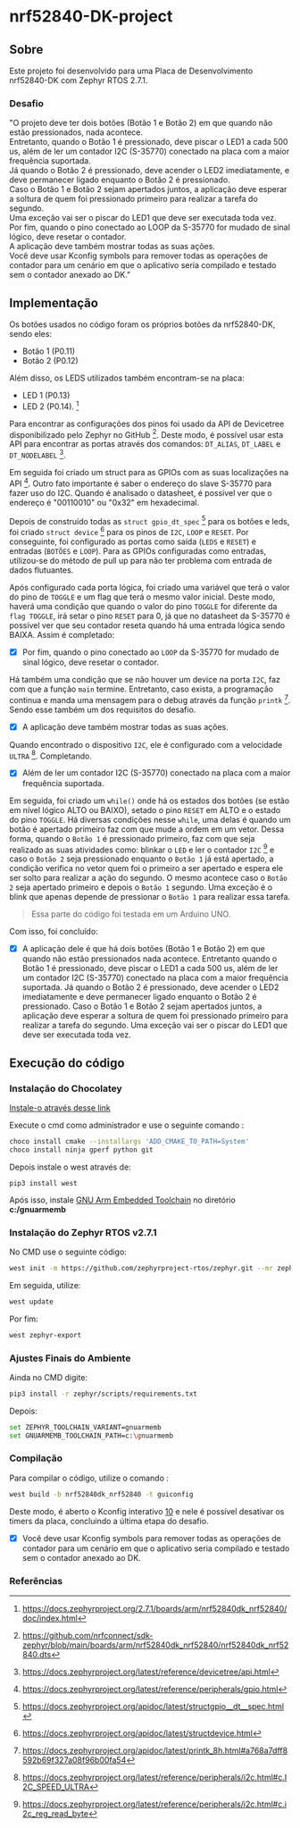 # nrf52840-DK-project

## Sobre

Este projeto foi desenvolvido para uma Placa de Desenvolvimento nrf52840-DK com Zephyr RTOS 2.7.1. 

### Desafio

"O projeto deve ter dois botões (Botão 1 e Botão 2) em que quando não estão pressionados, nada acontece.   
Entretanto, quando o Botão 1 é pressionado, deve piscar o LED1 a cada 500 us, além de ler um contador I2C (S-35770) conectado na placa com a maior frequência suportada.  
Já quando o Botão 2 é pressionado, deve acender o LED2 imediatamente, e deve permanecer ligado enquanto o Botão 2 é pressionado.  
Caso o Botão 1 e Botão 2 sejam apertados juntos, a aplicação deve esperar a soltura de quem foi pressionado primeiro para realizar a tarefa do segundo.   
Uma exceção vai ser o piscar do LED1 que deve ser executada toda vez.  
Por fim, quando o pino conectado ao LOOP da S-35770 for mudado de sinal lógico, deve resetar o contador.  
A aplicação deve também mostrar todas as suas ações.  
Você deve usar Kconfig symbols para remover todas as operações de contador para um cenário em que o aplicativo seria compilado e testado sem o contador anexado ao DK."  

## Implementação

Os botões usados no código foram os próprios botões da nrf52840-DK, sendo eles: 
- Botão 1 (P0.11)
- Botão 2 (P0.12)

Além disso, os LEDS utilizados também encontram-se na placa: 
- LED 1 (P0.13) 
- LED 2 (P0.14). [^1]

Para encontrar as configurações dos pinos foi usado da API de Devicetree disponibilizado pelo Zephyr no GitHub [^2]. Deste modo, é possível usar esta API para encontrar as portas através dos comandos:
`DT_ALIAS`, `DT_LABEL` e `DT_NODELABEL` [^3]. 


Em seguida foi criado um struct para as GPIOs com as suas localizações na API [^4]. Outro fato importante é saber o endereço do slave S-35770 para fazer uso do I2C. Quando é analisado o datasheet, é possível ver que o endereço é "00110010" ou "0x32" em hexadecimal. 


Depois de construído todas as `struct gpio_dt_spec` [^5] para os botões e leds, foi criado `struct device` [^6] para os pinos de `I2C`, `LOOP` e `RESET`. Por conseguinte, foi configurado as portas como saída (`LEDS` e `RESET`) e entradas (`BOTÕES` e `LOOP`). Para as GPIOs configuradas como entradas, utilizou-se do método de pull up para não ter problema com entrada de dados flutuantes.

Após configurado cada porta lógica, foi criado uma variável que terá o valor do pino de `TOGGLE` e um flag que terá o mesmo valor inicial. Deste modo, haverá uma condição que quando o valor do pino `TOGGLE` for diferente da `flag TOGGLE`, irá setar o pino `RESET` para 0, já que no datasheet da S-35770 é possível ver que seu contador reseta quando há uma entrada lógica sendo BAIXA. Assim é completado: 

- [x] Por fim, quando o pino conectado ao `LOOP` da S-35770 for mudado de sinal lógico, deve resetar o contador.

Há também uma condição que se não houver um device na porta `I2C`, faz com que a função `main` termine. Entretanto, caso exista, a programação continua e manda uma mensagem para o debug através da função `printk` [^7]. 
Sendo esse também um dos requisitos do desafio.

- [x] A aplicação deve também mostrar todas as suas ações.


Quando encontrado o dispositivo `I2C`, ele é configurado com a velocidade `ULTRA` [^8]. Completando.

- [x] Além de ler um contador I2C (S-35770) conectado na placa com a maior frequência suportada.

Em seguida, foi criado um `while()` onde há os estados dos botões (se estão em nível lógico ALTO ou BAIXO), setado o pino `RESET` em ALTO e o estado do pino `TOGGLE`. Há diversas condições nesse `while`, uma delas é quando um botão é apertado primeiro faz com que mude a ordem em um vetor. Dessa forma, quando o `Botão 1` é pressionado primeiro, faz com que seja realizado as suas atividades como: blinkar o `LED` e ler o contador `I2C` [^9] e caso o `Botão 2` seja pressionado enquanto o `Botão 1` já está apertado, a condição verifica no vetor quem foi o primeiro a ser apertado e espera ele ser solto para realizar a ação do segundo. O mesmo acontece caso o `Botão 2` seja apertado primeiro e depois o `Botão 1` segundo. Uma exceção é o blink que apenas depende de pressionar o `Botão 1` para realizar essa tarefa.
> Essa parte do código foi testada em um Arduino UNO. 

Com isso, foi concluído:

- [x] A aplicação dele é que há dois botões (Botão 1 e Botão 2) em que quando não estão pressionados nada acontece. Entretanto quando o Botão 1 é pressionado, deve piscar o LED1 a cada 500 us, além de ler um contador I2C (S-35770) conectado na placa com a maior frequência suportada.
Já quando o Botão 2 é pressionado, deve acender o LED2 imediatamente e deve permanecer ligado enquanto o Botão 2 é pressionado.
Caso o Botão 1 e Botão 2 sejam apertados juntos, a aplicação deve esperar a soltura de quem foi pressionado primeiro para realizar a tarefa do segundo. Uma exceção vai ser o piscar do LED1 que deve ser executada toda vez.

## Execução do código

### Instalação do Chocolatey

[Instale-o através desse link](https://chocolatey.org/install)

Execute o cmd como administrador e use o seguinte comando :

```bash
choco install cmake --installargs 'ADD_CMAKE_TO_PATH=System'
choco install ninja gperf python git
```

Depois instale o west através de:

```
pip3 install west
```

Após isso, instale [GNU Arm Embedded Toolchain](https://developer.arm.com/tools-and-software/open-source-software/developer-tools/gnu-toolchain/gnu-rm/downloads) no diretório **c:/gnuarmemb**

### Instalação do Zephyr RTOS v2.7.1

No CMD use o seguinte código:

```bash
west init -m https://github.com/zephyrproject-rtos/zephyr.git --mr zephyr-v2.7.1
```

Em seguida, utilize:

```bash
west update
```

Por fim:

```bash
west zephyr-export
```

### Ajustes Finais do Ambiente

Ainda no CMD digite:
```bash
pip3 install -r zephyr/scripts/requirements.txt
```
Depois:

```bash
set ZEPHYR_TOOLCHAIN_VARIANT=gnuarmemb
set GNUARMEMB_TOOLCHAIN_PATH=c:\gnuarmemb
```

### Compilação
Para compilar o código, utilize o comando :

```bash
west build -b nrf52840dk_nrf52840 -t guiconfig
```

Deste modo, é aberto o Kconfig interativo [10](https://docs.zephyrproject.org/latest/guides/build/kconfig/menuconfig.html) e nele é possível desativar os timers da placa, concluindo a última etapa do desafio.

- [x] Você deve usar Kconfig symbols para remover todas as operações de contador para um cenário em que o aplicativo seria compilado e testado sem o contador anexado ao DK.

### Referências

[^1]:https://docs.zephyrproject.org/2.7.1/boards/arm/nrf52840dk_nrf52840/doc/index.html

[^2]:https://github.com/nrfconnect/sdk-zephyr/blob/main/boards/arm/nrf52840dk_nrf52840/nrf52840dk_nrf52840.dts

[^3]:https://docs.zephyrproject.org/latest/reference/devicetree/api.html

[^4]:https://docs.zephyrproject.org/latest/reference/peripherals/gpio.html

[^5]:https://docs.zephyrproject.org/apidoc/latest/structgpio__dt__spec.html

[^6]:https://docs.zephyrproject.org/apidoc/latest/structdevice.html

[^7]:https://docs.zephyrproject.org/apidoc/latest/printk_8h.html#a768a7dff8592b69f327a08f96b00fa54

[^8]:https://docs.zephyrproject.org/latest/reference/peripherals/i2c.html#c.I2C_SPEED_ULTRA

[^9]:https://docs.zephyrproject.org/latest/reference/peripherals/i2c.html#c.i2c_reg_read_byte

